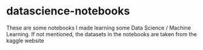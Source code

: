 # datascience-notebooks
These are some notebooks I made learning some Data Science / Machine Learning. If not mentioned, the datasets in the notebooks are taken from the kaggle website
